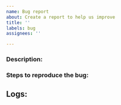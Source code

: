 ```yaml
---
name: Bug report
about: Create a report to help us improve
title: ''
labels: bug
assignees: ''

---
```


### Description:

### Steps to reproduce the bug:

## Logs:
